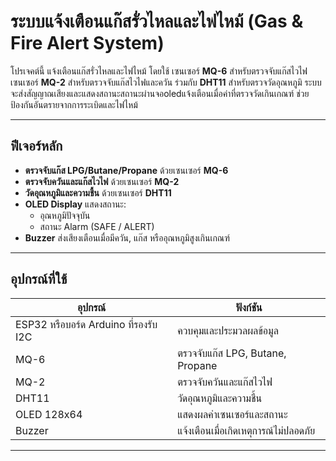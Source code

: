# ระบบแจ้งเตือนแก๊สรั่วไหลและไฟไหม้ (Gas & Fire Alert System)

โปรเจคต์นี้ แจ้งเตือนแก๊สรั่วไหลและไฟไหม้ โดยใช้ เซนเซอร์ **MQ-6** สำหรับตรวจจับแก๊สไวไฟ เซนเซอร์ **MQ-2** สำหรับตรวจจับแก๊สไวไฟและควัน ร่วมกับ **DHT11** สำหรับตรวจวัดอุณหภูมิ ระบบจะส่งสัญญาณเสียงและแสดงสถานะสถานะผ่านจอoledแจ้งเตือนเมื่อค่าที่ตรวจวัดเกินเกณฑ์ ช่วยป้องกันอันตรายจากการระเบิดและไฟไหม้ 


---

## ฟีเจอร์หลัก

- **ตรวจจับแก๊ส LPG/Butane/Propane** ด้วยเซนเซอร์ **MQ-6**  
- **ตรวจจับควันและแก๊สไวไฟ** ด้วยเซนเซอร์ **MQ-2**  
- **วัดอุณหภูมิและความชื้น** ด้วยเซนเซอร์ **DHT11**  
- **OLED Display** แสดงสถานะ:
  - อุณหภูมิปัจจุบัน  
  - สถานะ Alarm (SAFE / ALERT)  
- **Buzzer** ส่งเสียงเตือนเมื่อมีควัน, แก๊ส หรืออุณหภูมิสูงเกินเกณฑ์  


---

## อุปกรณ์ที่ใช้

| อุปกรณ์ | ฟังก์ชัน |
|----------|-----------|
| ESP32 หรือบอร์ด Arduino ที่รองรับ I2C | ควบคุมและประมวลผลข้อมูล |
| MQ-6 | ตรวจจับแก๊ส LPG, Butane, Propane |
| MQ-2 | ตรวจจับควันและแก๊สไวไฟ |
| DHT11 | วัดอุณหภูมิและความชื้น |
| OLED 128x64 | แสดงผลค่าเซนเซอร์และสถานะ |
| Buzzer | แจ้งเตือนเมื่อเกิดเหตุการณ์ไม่ปลอดภัย |

---
